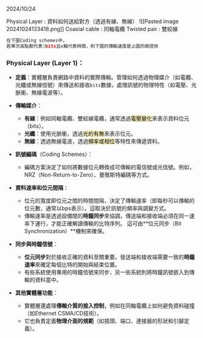 2024/10/24


Physical Layer : 資料如何送給對方（透過有線、無線）
![[Pasted image 20241024133418.png]]
Coaxial cable : 同軸電纜 
Twisted pair : 雙絞線
```C
在下圖Coding schemes中，
若單次高點都代表1bits且x軸代表時間，則下圖的傳輸速度是上圖的兩倍快
```

### Physical Layer (Layer 1)：

- **定義**：實體層負責網路中資料的實際傳輸。管理如何透過物理媒介（如電纜、光纖或無線信號）來傳送和接收`bits`數據，處理訊號的物理特性（如電壓、光脈衝、無線電波等）。
    
- **傳輸媒介**：
    
    - **有線**：例如同軸電纜、雙絞線電纜，通常透過<mark style="background: #FFF3A3A6;">電壓變化</mark>來表示資料位元（bits）。
    - **光纖**：使用光脈衝，透過<mark style="background: #FFF3A3A6;">光的有無</mark>來表示位元。
    - **無線**：透過無線電波，透過<mark style="background: #FFF3A3A6;">頻率或相位</mark>等特性來傳遞資料。
- **訊號編碼**（Coding Schemes）：
    
    - 編碼方案決定了如何將數據位元轉換成可傳輸的電信號或光信號。例如，NRZ（Non-Return-to-Zero）、曼徹斯特編碼等方式。
      
- **資料速率和位元間隔**：
    
    - 位元的寬度即位元之間的時間間隔，決定了傳輸速率（即每秒可以傳輸的位元數，通常以bps表示）。這取決於訊號的頻率與調變方式。
    - 傳輸速率是透過設備間的**時鐘同步**來協調，傳送端和接收端必須在同一速率下運行，才能正確解讀傳輸的比特序列。
      這可由**位元同步（Bit Synchronization）**機制來確保。
- **同步與時鐘信號**：
    
    - **位元同步**對於接收正確的資料至關重要。發送端和接收端需要一致的**時鐘速率**來確定每個比特的開始與結束位置。
    - 有些系統使用專用的時鐘信號來同步，另一些系統則將時鐘訊號嵌入到傳輸的資料當中。
      
- **其他實體層功能**：
    
    - 實體層還處理**傳輸介質的接入控制**，例如在同軸電纜上如何避免資料碰撞（如Ethernet CSMA/CD技術）。
    - 它也負責定義**物理介面的規範**（如插頭、端口、連接器的形狀和引腳定義）。






